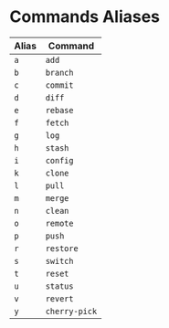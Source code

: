 # Commands Aliases

| Alias | Command |
| --- | --- |
| `a` | `add` |
| `b` | `branch` |
| `c` | `commit` |
| `d` | `diff` |
| `e` | `rebase` |
| `f` | `fetch` |
| `g` | `log` |
| `h` | `stash` |
| `i` | `config` |
| `k` | `clone` |
| `l` | `pull` |
| `m` | `merge` |
| `n` | `clean` |
| `o` | `remote` |
| `p` | `push` |
| `r` | `restore` |
| `s` | `switch` |
| `t` | `reset` |
| `u` | `status` |
| `v` | `revert` |
| `y` | `cherry-pick` |
